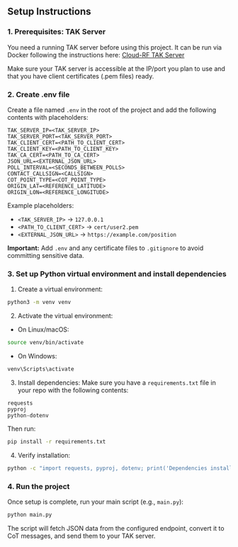 ## Setup Instructions

### 1. Prerequisites: TAK Server

You need a running TAK server before using this project. It can be run via Docker following the instructions here: [Cloud-RF TAK Server](https://github.com/Cloud-RF/tak-server?tab=readme-ov-file)

Make sure your TAK server is accessible at the IP/port you plan to use and that you have client certificates (.pem files) ready.

### 2. Create .env file

Create a file named `.env` in the root of the project and add the following contents with placeholders:

```
TAK_SERVER_IP=<TAK_SERVER_IP>
TAK_SERVER_PORT=<TAK_SERVER_PORT>
TAK_CLIENT_CERT=<PATH_TO_CLIENT_CERT>
TAK_CLIENT_KEY=<PATH_TO_CLIENT_KEY>
TAK_CA_CERT=<PATH_TO_CA_CERT>
JSON_URL=<EXTERNAL_JSON_URL>
POLL_INTERVAL=<SECONDS_BETWEEN_POLLS>
CONTACT_CALLSIGN=<CALLSIGN>
COT_POINT_TYPE=<COT_POINT_TYPE>
ORIGIN_LAT=<REFERENCE_LATITUDE>
ORIGIN_LON=<REFERENCE_LONGITUDE>
```

Example placeholders:

* `<TAK_SERVER_IP>` -> `127.0.0.1`
* `<PATH_TO_CLIENT_CERT>` -> `cert/user2.pem`
* `<EXTERNAL_JSON_URL>` -> `https://example.com/position`

**Important:** Add `.env` and any certificate files to `.gitignore` to avoid committing sensitive data.

### 3. Set up Python virtual environment and install dependencies

1. Create a virtual environment:

```bash
python3 -m venv venv
```

2. Activate the virtual environment:

* On Linux/macOS:

```bash
source venv/bin/activate
```

* On Windows:

```bash
venv\Scripts\activate
```

3. Install dependencies:
   Make sure you have a `requirements.txt` file in your repo with the following contents:

```
requests
pyproj
python-dotenv
```

Then run:

```bash
pip install -r requirements.txt
```

4. Verify installation:

```bash
python -c "import requests, pyproj, dotenv; print('Dependencies installed successfully!')"
```

### 4. Run the project

Once setup is complete, run your main script (e.g., `main.py`):

```bash
python main.py
```

The script will fetch JSON data from the configured endpoint, convert it to CoT messages, and send them to your TAK server.
